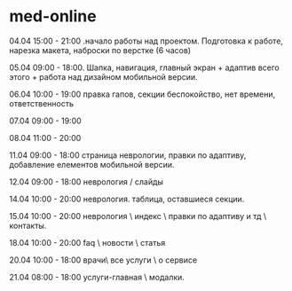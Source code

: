 # med-online

04.04
15:00 - 21:00 .начало работы над проектом. Подготовка к работе, нарезка макета, наброски по верстке (6 часов)

05.04
09:00 - 18:00. Шапка, навигация, главный экран + адаптив всего этого + работа над дизайном мобильной версии.

06.04
10:00 - 19:00 правка гапов, секции беспокойство, нет времени, ответственность

07.04
09:00 - 19:00

08.04
11:00 - 20:00

11.04
09:00 - 18:00 страница неврологии, правки по адаптиву, добавление елементов мобильной версии.

12.04
09:00 - 18:00 неврология / слайды

14.04 
10:00 - 20:00 неврология. таблица, оставшиеся секции.

15.04
10:00 - 20:00  неврология \ индекс \ правки по адаптиву и тд \ контакты.

18.04
10:00 - 20:00 faq \ новости \ статья

20.04
10:00 - 18:00 врачи\ все услуги \ о сервисе

21.04
08:00 - 18:00 услуги-главная \ модалки.
